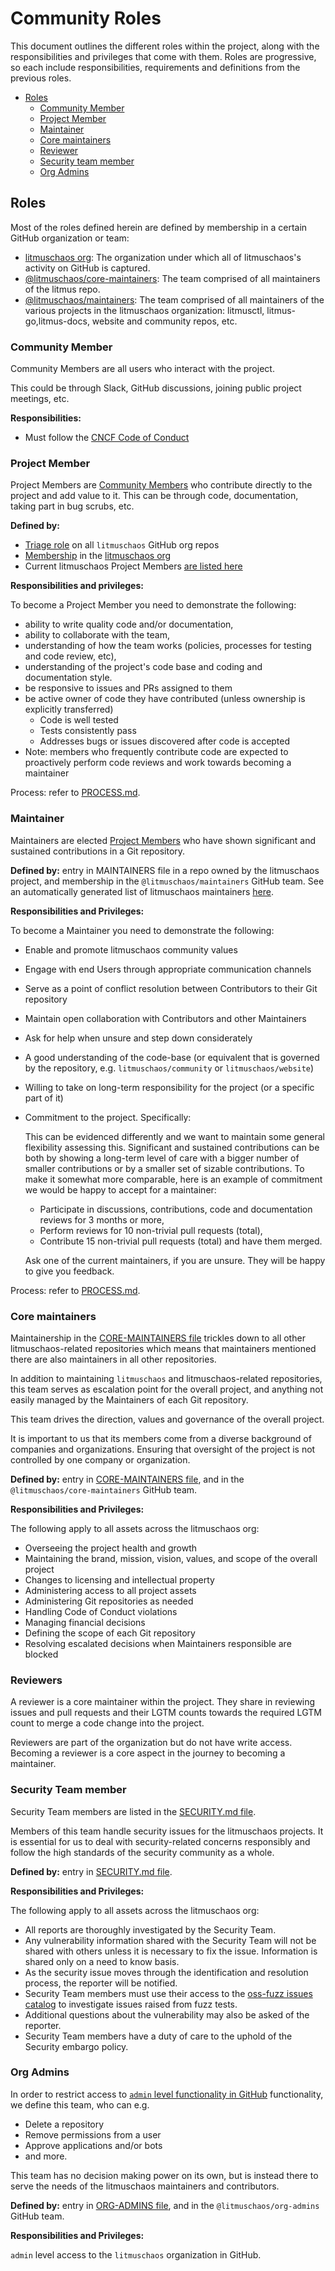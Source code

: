 # Community Roles

This document outlines the different roles within the project, along with the responsibilities and privileges that come with them.
Roles are progressive, so each include responsibilities, requirements and definitions from the previous roles.

- [Roles](#roles)
  - [Community Member](#community-member)
  - [Project Member](#project-member)
  - [Maintainer](#maintainer)
  - [Core maintainers](#core-maintainers)
  - [Reviewer](#reviewer)
  - [Security team member](#security-team-member)
  - [Org Admins](#org-admins)

## Roles

Most of the roles defined herein are defined by membership in a certain GitHub organization or team:

- [litmuschaos org](https://github.com/litmuschaos): The organization under which all of litmuschaos's activity on GitHub is captured.
- [@litmuschaos/core-maintainers](https://github.com/litmuschaos/community/blob/main/CORE-MAINTAINERS): The team comprised of all maintainers of the litmus repo.
- [@litmuschaos/maintainers](https://github.com/litmuschaos/community/blob/main/project/litmuschaos-project-maintainers.yaml): The team comprised of all maintainers of the various projects in the litmuschaos organization: litmusctl, litmus-go,litmus-docs, website and community repos, etc.

### Community Member

Community Members are all users who interact with the project.

This could be through Slack, GitHub discussions, joining public project meetings, etc.

**Responsibilities:**

- Must follow the [CNCF Code of Conduct](https://github.com/cncf/foundation/blob/master/code-of-conduct.md)

### Project Member

Project Members are [Community Members][Community Member] who contribute directly to the project and add value to it.
This can be through code, documentation, taking part in bug scrubs, etc.

**Defined by:**

- [Triage role](https://docs.github.com/en/organizations/managing-access-to-your-organizations-repositories/repository-permission-levels-for-an-organization#repository-access-for-each-permission-level) on all `litmuschaos` GitHub org repos
- [Membership](https://docs.github.com/en/account-and-profile/setting-up-and-managing-your-github-user-account/managing-your-membership-in-organizations/about-organization-membership) in the [litmuschaos org](https://github.com/litmuschaos)
- Current litmuschaos Project Members [are listed here](PROJECT-MEMBERS.md)

**Responsibilities and privileges:**

To become a Project Member you need to demonstrate the following:

- ability to write quality code and/or documentation,
- ability to collaborate with the team,
- understanding of how the team works (policies, processes for testing and code review, etc),
- understanding of the project's code base and coding and documentation style.
- be responsive to issues and PRs assigned to them
- be active owner of code they have contributed (unless ownership is explicitly transferred)
  - Code is well tested
  - Tests consistently pass
  - Addresses bugs or issues discovered after code is accepted
- Note: members who frequently contribute code are expected to proactively perform code reviews and work towards becoming a maintainer

Process: refer to [PROCESS.md](PROCESS.md#applying-for-litmuschaos-membership).

### Maintainer

Maintainers are elected [Project Members][Project Member] who have shown significant and sustained contributions in a Git repository.

**Defined by:** entry in MAINTAINERS file in a repo owned by the litmuschaos project, and membership in the `@litmuschaos/maintainers` GitHub team. See an automatically generated list of litmuschaos maintainers [here](https://github.com/litmuschaos/community/blob/main/project/litmuschaos-project-maintainers.yaml).

**Responsibilities and Privileges:**

To become a Maintainer you need to demonstrate the following:

- Enable and promote litmuschaos community values
- Engage with end Users through appropriate communication channels
- Serve as a point of conflict resolution between Contributors to their Git repository
- Maintain open collaboration with Contributors and other Maintainers
- Ask for help when unsure and step down considerately
- A good understanding of the code-base (or equivalent that is governed by the repository, e.g. `litmuschaos/community` or `litmuschaos/website`)
- Willing to take on long-term responsibility for the project (or a specific part of it)
- Commitment to the project. Specifically:

  This can be evidenced differently and we want to maintain some general flexibility assessing this. Significant and sustained contributions can be both by showing a long-term level of care with a bigger number of smaller contributions or by a smaller set of sizable contributions. To make it somewhat more comparable, here is an example of commitment we would be happy to accept for a maintainer:

  - Participate in discussions, contributions, code and documentation reviews for 3 months or more,
  - Perform reviews for 10 non-trivial pull requests (total),
  - Contribute 15 non-trivial pull requests (total) and have them merged.

  Ask one of the current maintainers, if you are unsure. They will be happy to give you feedback.

Process: refer to [PROCESS.md](PROCESS.md#applying-for-litmuschaos-maintainership).

### Core maintainers

Maintainership in the [CORE-MAINTAINERS file](https://github.com/litmuschaos/litmus/MAINTAINERS.md) trickles down to all other litmuschaos-related repositories which means that maintainers mentioned there are also maintainers in all other repositories.

In addition to maintaining `litmuschaos` and litmuschaos-related repositories, this team serves as escalation point for the overall project, and anything not easily managed by the Maintainers of each Git repository.

This team drives the direction, values and governance of the overall project.

It is important to us that its members come from a diverse background of companies and organizations.
Ensuring that oversight of the project is not controlled by one company or organization.

**Defined by:** entry in [CORE-MAINTAINERS file](https://github.com/litmuschaos/community/blob/main/CORE-MAINTAINERS), and in the `@litmuschaos/core-maintainers` GitHub team.

**Responsibilities and Privileges:**

The following apply to all assets across the litmuschaos org:

- Overseeing the project health and growth
- Maintaining the brand, mission, vision, values, and scope of the overall project
- Changes to licensing and intellectual property
- Administering access to all project assets
- Administering Git repositories as needed
- Handling Code of Conduct violations
- Managing financial decisions
- Defining the scope of each Git repository
- Resolving escalated decisions when Maintainers responsible are blocked

### Reviewers

A reviewer is a core maintainer within the project. They share in reviewing issues and pull requests and their LGTM counts towards the required LGTM count to merge a code change into the project.

Reviewers are part of the organization but do not have write access. Becoming a reviewer is a core aspect in the journey to becoming a maintainer.



### Security Team member

Security Team members are listed in the [SECURITY.md file](https://github.com/litmuschaos/.github/blob/main/SECURITY.md#security-team).

Members of this team handle security issues for the litmuschaos projects. It is essential for us to deal with security-related concerns responsibly and follow the high standards of the security community as a whole.

**Defined by:** entry in [SECURITY.md file](https://github.com/litmuschaos/.github/blob/main/SECURITY.md#security-team).

**Responsibilities and Privileges:**

The following apply to all assets across the litmuschaos org:

- All reports are thoroughly investigated by the Security Team.
- Any vulnerability information shared with the Security Team will not be shared with others unless it is necessary to fix the issue. Information is shared only on a need to know basis.
- As the security issue moves through the identification and resolution process, the reporter will be notified.
- Security Team members must use their access to the [oss-fuzz issues catalog](https://bugs.chromium.org/p/oss-fuzz/) to investigate issues raised from fuzz tests.
- Additional questions about the vulnerability may also be asked of the reporter.
- Security Team members have a duty of care to the uphold of the Security embargo policy.

### Org Admins

In order to restrict access to [`admin` level functionality in GitHub](https://docs.github.com/en/organizations/managing-access-to-your-organizations-repositories/repository-roles-for-an-organization#permissions-for-each-role) functionality, we define this team, who can e.g.

- Delete a repository
- Remove permissions from a user
- Approve applications and/or bots
- and more.

This team has no decision making power on its own, but is instead there to serve the needs of the litmuschaos maintainers and contributors.

**Defined by:** entry in [ORG-ADMINS file](https://github.com/litmuschaos/community/blob/main/ORG-ADMINS), and in the `@litmuschaos/org-admins` GitHub team.

**Responsibilities and Privileges:**

`admin` level access to the `litmuschaos` organization in GitHub.

<!-- md links -->
[Community Member]: #community-member
[Project Member]: #project-member
[Maintainer]: #maintainer
[core maintainers]: #core-maintainers
[Org Admins]: #org-admins
